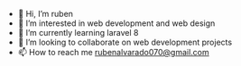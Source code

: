 - 👋 Hi, I’m ruben
- 👀 I’m interested in web development and web design
- 🌱 I’m currently learning laravel 8 
- 💞️ I’m looking to collaborate on web development projects
- 📫 How to reach me rubenalvarado070@gmail.com

<!---
rubenao/rubenao is a ✨ special ✨ repository because its `README.md` (this file) appears on your GitHub profile.
You can click the Preview link to take a look at your changes.
--->
